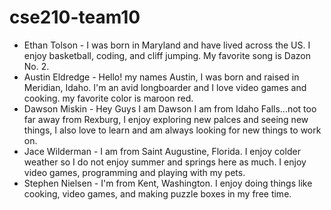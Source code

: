 # cse210-team10

- Ethan Tolson - 
I was born in Maryland and have lived across the US.  I enjoy basketball, coding, and cliff jumping. My favorite song is Dazon No. 2.
- Austin Eldredge -
Hello! my names Austin, I was born and raised in Meridian, Idaho. I'm an avid longboarder and I love video games and cooking. my favorite color is maroon red.
- Dawson Miskin -
Hey Guys I am Dawson I am from Idaho Falls...not too far away from Rexburg,
I enjoy exploring new palces and seeing new things, I also love to learn and am always looking for new things to work on.
- Jace Wilderman -
I am from Saint Augustine, Florida. I enjoy colder weather so I do not enjoy summer and springs here as much. I enjoy video games, programming and playing with my pets.
- Stephen Nielsen -
I'm from Kent, Washington. I enjoy doing things like cooking, video games, and making puzzle boxes in my free time.